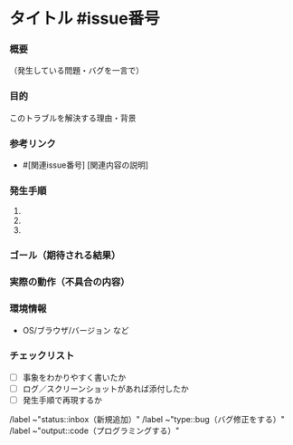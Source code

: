 # タイトル #issue番号

### 概要
（発生している問題・バグを一言で）

### 目的
このトラブルを解決する理由・背景

### 参考リンク
- #[関連issue番号] [関連内容の説明]

### 発生手順
1. 
2. 
3. 

### ゴール（期待される結果）


### 実際の動作（不具合の内容）


### 環境情報
- OS/ブラウザ/バージョン など

### チェックリスト
- [ ] 事象をわかりやすく書いたか
- [ ] ログ／スクリーンショットがあれば添付したか
- [ ] 発生手順で再現するか

/label ~"status::inbox（新規追加）"
/label ~"type::bug（バグ修正をする）" 
/label ~"output::code（プログラミングする）"
